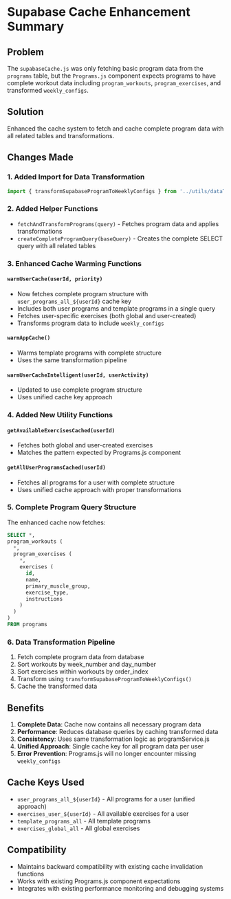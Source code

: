 # Supabase Cache Enhancement Summary

## Problem
The `supabaseCache.js` was only fetching basic program data from the `programs` table, but the `Programs.js` component expects programs to have complete workout data including `program_workouts`, `program_exercises`, and transformed `weekly_configs`.

## Solution
Enhanced the cache system to fetch and cache complete program data with all related tables and transformations.

## Changes Made

### 1. Added Import for Data Transformation
```javascript
import { transformSupabaseProgramToWeeklyConfigs } from '../utils/dataTransformations'
```

### 2. Added Helper Functions
- `fetchAndTransformPrograms(query)` - Fetches program data and applies transformations
- `createCompleteProgramQuery(baseQuery)` - Creates the complete SELECT query with all related tables

### 3. Enhanced Cache Warming Functions

#### `warmUserCache(userId, priority)`
- Now fetches complete program structure with `user_programs_all_${userId}` cache key
- Includes both user programs and template programs in a single query
- Fetches user-specific exercises (both global and user-created)
- Transforms program data to include `weekly_configs`

#### `warmAppCache()`
- Warms template programs with complete structure
- Uses the same transformation pipeline

#### `warmUserCacheIntelligent(userId, userActivity)`
- Updated to use complete program structure
- Uses unified cache key approach

### 4. Added New Utility Functions

#### `getAvailableExercisesCached(userId)`
- Fetches both global and user-created exercises
- Matches the pattern expected by Programs.js component

#### `getAllUserProgramsCached(userId)`
- Fetches all programs for a user with complete structure
- Uses unified cache approach with proper transformations

### 5. Complete Program Query Structure
The enhanced cache now fetches:
```sql
SELECT *,
program_workouts (
  *,
  program_exercises (
    *,
    exercises (
      id,
      name,
      primary_muscle_group,
      exercise_type,
      instructions
    )
  )
)
FROM programs
```

### 6. Data Transformation Pipeline
1. Fetch complete program data from database
2. Sort workouts by week_number and day_number
3. Sort exercises within workouts by order_index
4. Transform using `transformSupabaseProgramToWeeklyConfigs()`
5. Cache the transformed data

## Benefits
1. **Complete Data**: Cache now contains all necessary program data
2. **Performance**: Reduces database queries by caching transformed data
3. **Consistency**: Uses same transformation logic as programService.js
4. **Unified Approach**: Single cache key for all program data per user
5. **Error Prevention**: Programs.js will no longer encounter missing `weekly_configs`

## Cache Keys Used
- `user_programs_all_${userId}` - All programs for a user (unified approach)
- `exercises_user_${userId}` - All available exercises for a user
- `template_programs_all` - All template programs
- `exercises_global_all` - All global exercises

## Compatibility
- Maintains backward compatibility with existing cache invalidation functions
- Works with existing Programs.js component expectations
- Integrates with existing performance monitoring and debugging systems